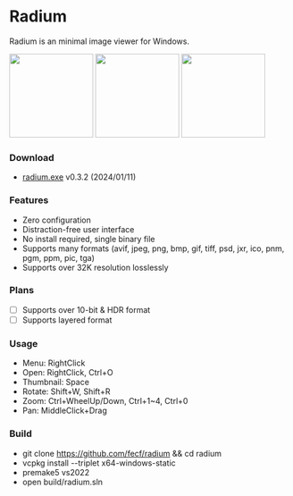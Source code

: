 # Radium
Radium is an minimal image viewer for Windows.  

<img src="https://github.com/fecf/radium/assets/6128431/cf59e2f5-46a4-47e2-9a55-8b9de0b8d5ef" height="150">
<img src="https://github.com/fecf/radium/assets/6128431/16f9c445-d7e0-4cfa-a646-2f67ce51ecc5" height="150">
<img src="https://github.com/fecf/radium/assets/6128431/8ecca67f-5817-4b85-a5cc-006b1e36d163" height="150">

### Download
- [radium.exe](https://github.com/fecf/radium/releases/download/0.3.2/radium.exe) v0.3.2 (2024/01/11)

### Features
- Zero configuration
- Distraction-free user interface
- No install required, single binary file
- Supports many formats (avif, jpeg, png, bmp, gif, tiff, psd, jxr, ico, pnm, pgm, ppm, pic, tga)
- Supports over 32K resolution losslessly

### Plans
- [ ] Supports over 10-bit & HDR format
- [ ] Supports layered format

### Usage
- Menu: RightClick
- Open: RightClick, Ctrl+O
- Thumbnail: Space
- Rotate: Shift+W, Shift+R
- Zoom: Ctrl+WheelUp/Down, Ctrl+1~4, Ctrl+0
- Pan: MiddleClick+Drag

### Build
- git clone https://github.com/fecf/radium && cd radium
- vcpkg install --triplet x64-windows-static
- premake5 vs2022
- open build/radium.sln
